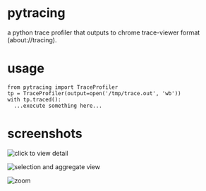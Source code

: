 # pytracing
a python trace profiler that outputs to chrome trace-viewer format (about://tracing).

# usage

    from pytracing import TraceProfiler
    tp = TraceProfiler(output=open('/tmp/trace.out', 'wb'))
    with tp.traced():
      ...execute something here...

# screenshots

![click to view detail](http://kwlzn.github.io/img/pytracing-screen-1.png "click to view detail")

![selection and aggregate view](http://kwlzn.github.io/img/pytracing-screen-2.png "selection and aggregate view")

![zoom](http://kwlzn.github.io/img/pytracing-screen-3.png "zoom")

